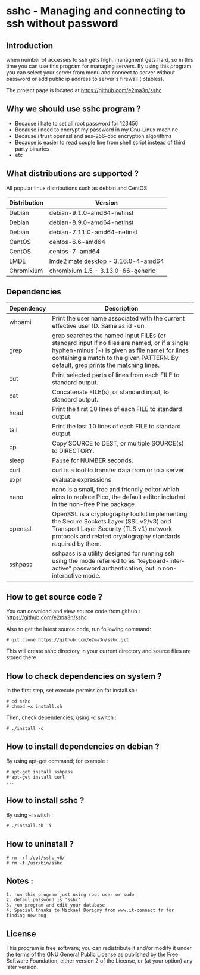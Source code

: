 # sshc - Managing and connecting to ssh without password 
## Introduction
when number of accesses to ssh gets high, managment gets hard, so in this time you can use this program for managing servers. By using this program you can select your server from menu and connect to server without password or add public ip address to server's firewall (iptables).

The project page is located at https://github.com/e2ma3n/sshc

## Why we should use sshc program ?

- Because i hate to set all root password for 123456
- Because i need to encrypt my password in my Gnu-Linux machine
- Because i trust openssl and aes-256-cbc encryption algorithms
- Because is easier to read couple line from shell script instead of third party binaries
- etc


## What distributions are supported ?
All popular linux distributions such as debian and CentOS

| Distribution | Version |
| ---------- | ----------- |
| Debian     | debian-9.1.0-amd64-netinst |
| Debian     | debian-8.9.0-amd64-netinst |
| Debian     | debian-7.11.0-amd64-netinst |
| CentOS     | centos-6.6-amd64 |
| CentOS     | centos-7-amd64 |
| LMDE       | lmde2 mate desktop - 3.16.0-4-amd64 |
| Chromixium | chromixium 1.5 - 3.13.0-66-generic |


## Dependencies

| Dependency | Description |
| ---------- | ----------- |
| whoami     | Print the user name associated with the current effective user ID.  Same as id -un. |
| grep       | grep searches the named input FILEs (or standard input if no files are named, or if a single hyphen-minus (-) is given as file name) for lines containing a match to the given PATTERN.  By default, grep prints the matching lines. |
| cut        | Print selected parts of lines from each FILE to standard output. |
| cat        | Concatenate FILE(s), or standard input, to standard output. |
| head       | Print the first 10 lines of each FILE to standard output. |
| tail       | Print the last 10 lines of each FILE to standard output. |
| cp         | Copy SOURCE to DEST, or multiple SOURCE(s) to DIRECTORY. |
| sleep      | Pause for NUMBER seconds. |
| curl       | curl is a tool to transfer data from or to a server. |
| expr       | evaluate expressions |
| nano       | nano is a small, free and friendly editor which aims to replace Pico, the default editor included in the non-free Pine package |
| openssl    | OpenSSL is a cryptography toolkit implementing the Secure Sockets Layer (SSL v2/v3) and Transport Layer Security (TLS v1) network protocols and related cryptography standards required by them. |
| sshpass    | sshpass is a utility designed for running ssh using the mode referred to as "keyboard-inter‐active" password authentication, but in non-interactive mode. |

## How to get source code ?
You can download and view source code from github : https://github.com/e2ma3n/sshc

Also to get the latest source code, run following command:
```
# git clone https://github.com/e2ma3n/sshc.git
```
This will create sshc directory in your current directory and source files are stored there.

## How to check dependencies on system ?
In the first step, set execute permission for install.sh :
```
# cd sshc
# chmod +x install.sh
```
Then, check dependencies, using -c switch :
```
# ./install -c
```

## How to install dependencies on debian ?
By using apt-get command; for example :
```
# apt-get install sshpass
# apt-get install curl
...
```

## How to install sshc ?
By using -i switch :
```
# ./install.sh -i
```

## How to uninstall ?
```
# rm -rf /opt/sshc_v6/
# rm -f /usr/bin/sshc
```


## Notes :
	1. run this program just using root user or sudo
	2. defaul password is 'sshc'
	3. run program and edit your database
	4. Special thanks to Mickael Dorigny from www.it-connect.fr for finding new bug

## License
This program is free software; you can redistribute it and/or modify it under the terms of the GNU General Public License as published by the Free Software Foundation; either version 2 of the License, or (at your option) any later version.
